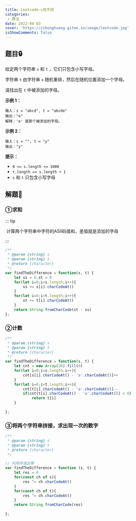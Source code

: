 ```yaml
---
title: Leetcode->找不同
categories: 
 - 算法
date: 2022-08-03
cover: 'https://zihonghuang.gitee.io/image/leetcode.jpg'
isShowComments: false
---
```


## 题目:lock:

给定两个字符串 `s` 和 `t` ，它们只包含小写字母。

字符串 `t` 由字符串 `s` 随机重排，然后在随机位置添加一个字母。

请找出在 `t` 中被添加的字母。

**示例 1：**

```
输入：s = "abcd", t = "abcde"
输出："e"
解释：'e' 是那个被添加的字母。
```

**示例 2：**

```
输入：s = "", t = "y"
输出："y"
```

**提示：**

- `0 <= s.length <= 1000`
- `t.length == s.length + 1`
- `s` 和 `t` 只包含小写字母

## 解题:key:

### ①求和

::: tip

​	计算两个字符串中字符的ASII码值和，差值就是添加的字母

:::

```javascript
/**
 * @param {string} s
 * @param {string} t
 * @return {character}
 */
var findTheDifference = function(s, t) {
    let ss = 0,st = 0
    for(let i=0;i<s.length;i++){
        ss += s[i].charCodeAt()
    }
    for(let i=0;i<t.length;i++){
        st += t[i].charCodeAt()
    }
    return String.fromCharCode(st - ss)
};
```

### ②计数

```javascript
/**
 * @param {string} s
 * @param {string} t
 * @return {character}
 */
var findTheDifference = function(s, t) {
    let cnt = new Array(26).fill(0)
    for(let i=0;i<s.length;i++){
        cnt[s[i].charCodeAt() - 'a'.charCodeAt()]++ 
    }
    for(let i=0;i<t.length;i++){
        cnt[t[i].charCodeAt() - 'a'.charCodeAt()]--
        if(cnt[t[i].charCodeAt() - 'a'.charCodeAt()] < 0)
            return t[i]
    }
    
};
```

### ③将两个字符串拼接，求出现一次的数字

```javascript
/**
 * @param {string} s
 * @param {string} t
 * @return {character}
 */

// 利用异或运算
var findTheDifference = function (s, t) {
    let res = 0
    for(const ch of s){
        res ^= ch.charCodeAt()
    }
    for(const ch of t){
        res ^= ch.charCodeAt()
    }
    return String.fromCharCode(res)
    
};
```


